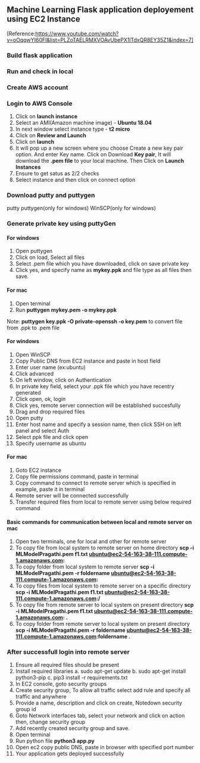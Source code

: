 ## Machine Learning Flask application deployement using EC2 Instance
[Reference:https://www.youtube.com/watch?v=oOqqwYI60FI&list=PLZoTAELRMXVOAvUbePX1lTdxQR8EY35Z1&index=7]
### Build flask application

### Run and check in local

### Create AWS account

### Login to AWS Console
1. Click on **launch instance**
2. Select an AMI(Amazon machine image) - **Ubuntu 18.04**
3. In next window select instance type - **t2 micro**
4. Click on **Review and Launch** 
5. Click on **launch**
6. It will pop up a new screen where you choose Create a new key pair option.
And enter Key name.
Click on Download **Key pair**, It will download the **.pem file** to your local machine.
Then Click on **Launch Instances**
7. Ensure to get satus as 2/2 checks 
8. Select instance and then click on connect option 

### Download putty and puttygen 
 putty
 puttygen(only for windows)
 WinSCP(only for windows)

### Generate private key using puttyGen
#### For windows
1. Open puttygen
2. Click on load, Select all files
3. Select .pem file which you have downloaded, click on save private key
4. Click yes, and specify name as **mykey.ppk** and file type as all files then save.

#### For mac
1. Open terminal
2. Run **puttygen mykey.pem -o mykey.ppk**

Note: **puttygen key.ppk -O private-openssh -o key.pem** to convert file from .ppk to .pem file

#### For windows
1. Open WinSCP
2. Copy Public DNS from EC2 instance and paste in host field
3. Enter user name (ex:ubuntu)
5. Click advanced
6. On left window, click on Authentication
7. In private key field, select your .ppk file which you have recentry generated
8. Click open, ok, login
9. Click yes, remote server connection will be established succesfully
10. Drag and drop required files 
11. Open putty
12. Enter host name and specify a session name, then click SSH on left panel and select Auth
13. Select ppk file and click open
14. Specify username as ubuntu

#### For mac
1. Goto EC2 instance
2. Copy file permissions command, paste in terminal
3. Copy command to connect to remote server which is specified in example, paste it in terminal
4. Remote server will be connected successfully
3. Transfer required files from local to remote server using below required command
 

#### Basic commands for communication between local and remote server on mac 
1. Open two terminals, one for local and other for remote server
2. To copy file from local system to remote server on home directory 
**scp -i MLModelPragathi.pem f1.txt ubuntu@ec2-54-163-38-111.compute-1.amazonaws.com:**
3. To copy folder from local system to remote server 
**scp -i MLModelPragathi.pem -r foldername ubuntu@ec2-54-163-38-111.compute-1.amazonaws.com:**
4. To copy files from local system to remote server on a specific directory 
**scp -i MLModelPragathi.pem f1.txt ubuntu@ec2-54-163-38-111.compute-1.amazonaws.com:<dirname>/**
5. To copy file from remote server to local system on present directory 
**scp -i MLModelPragathi.pem f1.txt ubuntu@ec2-54-163-38-111.compute-1.amazonaws.com:<filename> .**
6. To copy folder from remote server to local system on present directory 
**scp -i MLModelPragathi.pem -r foldername ubuntu@ec2-54-163-38-111.compute-1.amazonaws.com:foldername .**

### After successfull login into remote server
1. Ensure all required files should be present
2. Install required libraries
    a. sudo apt-get update
    b. sudo apt-get install python3-pip
    c. pip3 install -r requirements.txt
3. In EC2 console, goto security groups 
4. Create security group, To allow all traffic select add rule and specify all traffic and anywhere
5. Provide a name, description and click on create, Notedown security group id
6. Goto Network interfaces tab, select your network and click on action then, change security group
7. Add recently created security group and save.
8. Open terminal
9. Run python file **python3 app.py**
10. Open ec2 copy public DNS, paste in browser with specified port number
11. Your application gets deployed successfully